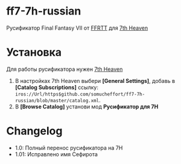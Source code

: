 # ff7-7h-russian
Русификатор Final Fantasy VII от [FFRTT](https://ffrtt.ru/) для [7th Heaven](https://7thheaven.rocks/)

# Установка
Для работы русификатора нужен [7th Heaven](https://7thheaven.rocks/#download7h)

1. В настройках 7th Heaven выбери **[General Settings]**, добавь в **[Catalog Subscriptions]** ссылку: `iros://Url/https$github.com/somucheffort/ff7-7h-russian/blob/master/catalog.xml`.
2. В **[Browse Catalog]** установи мод **Русификатор для 7H**

# Changelog
- 1.0: Полный перенос русификатора на 7H
- 1.01: Исправлено имя Сефирота
